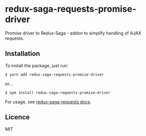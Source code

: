 # redux-saga-requests-promise-driver

Promise driver to Redux-Saga - addon to simplify handling of AJAX requests.

## Installation

To install the package, just run:
```
$ yarn add redux-saga-requests-promise-driver
```
or...
```
$ npm install redux-saga-requests-promise-driver
```

For usage, see [redux-saga-requests docs](https://github.com/klis87/redux-saga-requests).

## Licence

MIT
